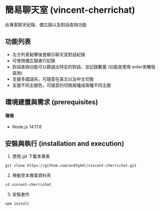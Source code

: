 # 簡易聊天室 (vincent-cherrichat)
此專案聊天紀錄、備忘錄以及對話查詢功能
## 功能列表
- 左方列表點擊後會顯示聊天室對話紀錄
- 可使用備忘錄進行記錄
- 對話查詢功能可以篩選出特定的對話，並記錄數量 (功能是使用 enter來觸發查詢)
- 支援多國語系，可隨意在英文以及中文切換
- 支援不同主題色，可隨意的切換兩種成兩種不同主題

## 環境建置與需求 (prerequisites)
#### 環境
- Node.js 14.17.6

## 安裝與執行 (installation and execution)
1. 使用 git 下載本專案
```
git clone https://github.com/asdfg44l/vincent-cherrichat.git
```
2. 移動至本專案資料夾
```
cd vincent-cherrichat
```
3. 安裝套件
```
npm install
